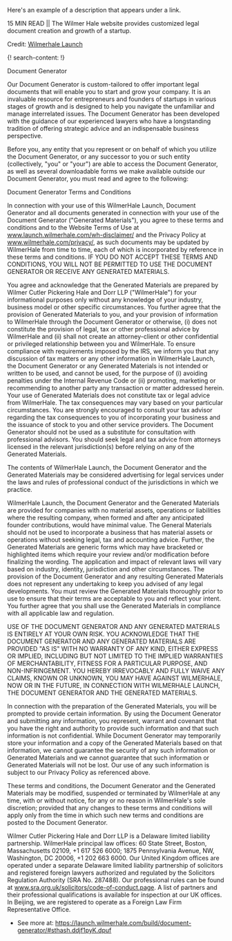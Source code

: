 Here's an example of a description that appears under a link.

15 MIN READ || The Wilmer Hale website provides customized legal document creation and growth of a startup. 

Credit: [Wilmerhale Launch](https://launch.wilmerhale.com)

{! search-content: !}

Document Generator

Our Document Generator is custom-tailored to offer important legal documents that will enable you to start and grow your company. It is an invaluable resource for entrepreneurs and founders of startups in various stages of growth and is designed to help you navigate the unfamiliar and manage interrelated issues. The Document Generator has been developed with the guidance of our experienced lawyers who have a longstanding tradition of offering strategic advice and an indispensable business perspective.

Before you, any entity that you represent or on behalf of which you utilize the Document Generator, or any successor to you or such entity (collectively, "you" or "your") are able to access the Document Generator, as well as several downloadable forms we make available outside our Document Generator, you must read and agree to the following:

Document Generator Terms and Conditions

In connection with your use of this WilmerHale Launch, Document Generator and all documents generated in connection with your use of the Document Generator ("Generated Materials"), you agree to these terms and conditions and to the Website Terms of Use at www.launch.wilmerhale.com/wh-disclaimer/ and the Privacy Policy at www.wilmerhale.com/privacy/, as such documents may be updated by WilmerHale from time to time, each of which is incorporated by reference in these terms and conditions. IF YOU DO NOT ACCEPT THESE TERMS AND CONDITIONS, YOU WILL NOT BE PERMITTED TO USE THE DOCUMENT GENERATOR OR RECEIVE ANY GENERATED MATERIALS.

You agree and acknowledge that the Generated Materials are prepared by Wilmer Cutler Pickering Hale and Dorr LLP ("WilmerHale") for your informational purposes only without any knowledge of your industry, business model or other specific circumstances. You further agree that the provision of Generated Materials to you, and your provision of information to WilmerHale through the Document Generator or otherwise, (i) does not constitute the provision of legal, tax or other professional advice by WilmerHale and (ii) shall not create an attorney-client or other confidential or privileged relationship between you and WilmerHale. To ensure compliance with requirements imposed by the IRS, we inform you that any discussion of tax matters or any other information in WilmerHale Launch, the Document Generator or any Generated Materials is not intended or written to be used, and cannot be used, for the purpose of (i) avoiding penalties under the Internal Revenue Code or (ii) promoting, marketing or recommending to another party any transaction or matter addressed herein. Your use of Generated Materials does not constitute tax or legal advice from WilmerHale. The tax consequences may vary based on your particular circumstances. You are strongly encouraged to consult your tax advisor regarding the tax consequences to you of incorporating your business and the issuance of stock to you and other service providers. The Document Generator should not be used as a substitute for consultation with professional advisors. You should seek legal and tax advice from attorneys licensed in the relevant jurisdiction(s) before relying on any of the Generated Materials.

The contents of WilmerHale Launch, the Document Generator and the Generated Materials may be considered advertising for legal services under the laws and rules of professional conduct of the jurisdictions in which we practice.

WilmerHale Launch, the Document Generator and the Generated Materials are provided for companies with no material assets, operations or liabilities where the resulting company, when formed and after any anticipated founder contributions, would have minimal value. The General Materials should not be used to incorporate a business that has material assets or operations without seeking legal, tax and accounting advice. Further, the Generated Materials are generic forms which may have bracketed or highlighted items which require your review and/or modification before finalizing the wording. The application and impact of relevant laws will vary based on industry, identity, jurisdiction and other circumstances. The provision of the Document Generator and any resulting Generated Materials does not represent any undertaking to keep you advised of any legal developments. You must review the Generated Materials thoroughly prior to use to ensure that their terms are acceptable to you and reflect your intent. You further agree that you shall use the Generated Materials in compliance with all applicable law and regulation.

USE OF THE DOCUMENT GENERATOR AND ANY GENERATED MATERIALS IS ENTIRELY AT YOUR OWN RISK. YOU ACKNOWLEDGE THAT THE DOCUMENT GENERATOR AND ANY GENERATED MATERIALS ARE PROVIDED "AS IS" WITH NO WARRANTY OF ANY KIND, EITHER EXPRESS OR IMPLIED, INCLUDING BUT NOT LIMITED TO THE IMPLIED WARRANTIES OF MERCHANTABILITY, FITNESS FOR A PARTICULAR PURPOSE, AND NON-INFRINGEMENT. YOU HEREBY IRREVOCABLY AND FULLY WAIVE ANY CLAIMS, KNOWN OR UNKNOWN, YOU MAY HAVE AGAINST WILMERHALE, NOW OR IN THE FUTURE, IN CONNECTION WITH WILMERHALE LAUNCH, THE DOCUMENT GENERATOR AND THE GENERATED MATERIALS.

In connection with the preparation of the Generated Materials, you will be prompted to provide certain information. By using the Document Generator and submitting any information, you represent, warrant and covenant that you have the right and authority to provide such information and that such information is not confidential. While Document Generator may temporarily store your information and a copy of the Generated Materials based on that information, we cannot guarantee the security of any such information or Generated Materials and we cannot guarantee that such information or Generated Materials will not be lost. Our use of any such information is subject to our Privacy Policy as referenced above.

These terms and conditions, the Document Generator and the Generated Materials may be modified, suspended or terminated by WilmerHale at any time, with or without notice, for any or no reason in WilmerHale's sole discretion; provided that any changes to these terms and conditions will apply only from the time in which such new terms and conditions are posted to the Document Generator.

Wilmer Cutler Pickering Hale and Dorr LLP is a Delaware limited liability partnership. WilmerHale principal law offices: 60 State Street, Boston, Massachusetts 02109, +1 617 526 6000; 1875 Pennsylvania Avenue, NW, Washington, DC 20006, +1 202 663 6000. Our United Kingdom offices are operated under a separate Delaware limited liability partnership of solicitors and registered foreign lawyers authorized and regulated by the Solicitors Regulation Authority (SRA No. 287488). Our professional rules can be found at www.sra.org.uk/solicitors/code-of-conduct.page. A list of partners and their professional qualifications is available for inspection at our UK offices. In Beijing, we are registered to operate as a Foreign Law Firm Representative Office.
- See more at: https://launch.wilmerhale.com/build/document-generator/#sthash.ddjf1pyK.dpuf
